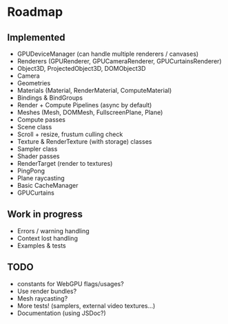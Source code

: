 # Roadmap

## Implemented

- GPUDeviceManager (can handle multiple renderers / canvases)
- Renderers (GPURenderer, GPUCameraRenderer, GPUCurtainsRenderer)
- Object3D, ProjectedObject3D, DOMObject3D
- Camera
- Geometries
- Materials (Material, RenderMaterial, ComputeMaterial)
- Bindings & BindGroups
- Render + Compute Pipelines (async by default)
- Meshes (Mesh, DOMMesh, FullscreenPlane, Plane)
- Compute passes
- Scene class
- Scroll + resize, frustum culling check
- Texture & RenderTexture (with storage) classes
- Sampler class
- Shader passes
- RenderTarget (render to textures)
- PingPong
- Plane raycasting
- Basic CacheManager
- GPUCurtains

## Work in progress

- Errors / warning handling
- Context lost handling
- Examples & tests

## TODO

- constants for WebGPU flags/usages?
- Use render bundles?
- Mesh raycasting?
- More tests! (samplers, external video textures...)
- Documentation (using JSDoc?)